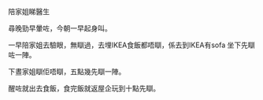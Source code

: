 陪家姐睇醫生

尋晚勁早暈咗，今朝一早起身叫。

一早陪家姐去驗眼，無瞓過，去埋IKEA食飯都唔瞓，係去到IKEA有sofa 坐下先瞓咗一陣。

下晝家姐瞓佢唔瞓，五點幾先瞓一陣。

醒咗就出去食飯，食完飯就返屋企玩到十點先瞓。
